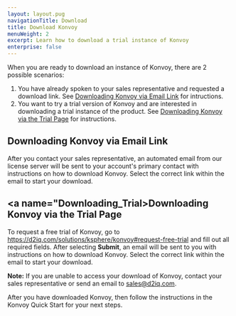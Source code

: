 ```yaml
---
layout: layout.pug
navigationTitle: Download
title: Download Konvoy
menuWeight: 2
excerpt: Learn how to download a trial instance of Konvoy 
enterprise: false
---
```


When you are ready to download an instance of Konvoy, there are 2 possible scenarios:

1. You have already spoken to your sales representative and requested a download link. See <a href="#Downloading_Email">Downloading Konvoy via Email Link</a> for intructions. 
2. You want to try a trial version of Konvoy and are interested in downloading a trial instance of the product. See  <a href="#Downloading_Email">Downloading Konvoy via the Trial Page</a> for instructions. 

## <a name="Downloading_Email">Downloading Konvoy via Email Link</a>

After you contact your sales representative, an automated email from our license server will be sent to your account's primary contact with instructions on how to download Konvoy. Select the correct link within the email to start your download. 

## <a name="Downloading_Trial>Downloading Konvoy via the Trial Page

To request a free trial of Konvoy, go to https://d2iq.com/solutions/ksphere/konvoy#request-free-trial and fill out all required fields. After selecting **Submit**, an email will be sent to you with instructions on how to download Konvoy. Select the correct link within the email to start your download.

**Note:** If you are unable to access your download of Konvoy, contact your sales representative or send an email to sales@d2iq.com.

After you have downloaded Konvoy, then follow the instructions in the <a name=/ksphere/konvoy/latest/quick-start>Konvoy Quick Start</a> for your next steps.